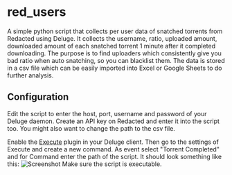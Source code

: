 # red_users
A simple python script that collects per user data of snatched torrents from Redacted using Deluge. It collects the username, ratio, uploaded amount, downloaded amount of each snatched torrent 1 minute after it completed downloading. The purpose is to find uploaders which consistently give you bad ratio when auto snatching, so you can blacklist them. The data is stored in a csv file which can be easily imported into Excel or Google Sheets to do further analysis.

## Configuration
Edit the script to enter the host, port, username and password of your Deluge daemon. Create an API key on Redacted and enter it into the script too. You might also want to change the path to the csv file.

Enable the [Execute](https://dev.deluge-torrent.org/wiki/Plugins/Execute) plugin in your Deluge client. Then go to the settings of Execute and create a new command. As event select "Torrent Completed" and for Command enter the path of the script. It should look something like this:
![Screenshot](https://i.imgur.com/YsmM6cB.png)
Make sure the script is executable. 